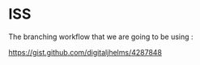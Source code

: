 # ISS

The branching workflow that we are going to be using :

https://gist.github.com/digitaljhelms/4287848